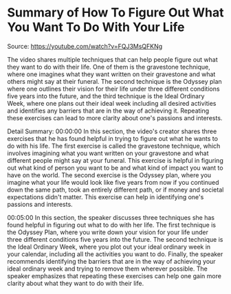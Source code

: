 # Summary of How To Figure Out What You Want To Do With Your Life

Source: https://youtube.com/watch?v=FQJ3MsQFKNg

The video shares multiple techniques that can help people figure out what they want to do with their life. One of them is the gravestone technique, where one imagines what they want written on their gravestone and what others might say at their funeral. The second technique is the Odyssey plan where one outlines their vision for their life under three different conditions five years into the future, and the third technique is the Ideal Ordinary Week, where one plans out their ideal week including all desired activities and identifies any barriers that are in the way of achieving it. Repeating these exercises can lead to more clarity about one's passions and interests.

Detail Summary: 
00:00:00
In this section, the video's creator shares three exercises that he has found helpful in trying to figure out what he wants to do with his life. The first exercise is called the gravestone technique, which involves imagining what you want written on your gravestone and what different people might say at your funeral. This exercise is helpful in figuring out what kind of person you want to be and what kind of impact you want to have on the world. The second exercise is the Odyssey plan, where you imagine what your life would look like five years from now if you continued down the same path, took an entirely different path, or if money and societal expectations didn't matter. This exercise can help in identifying one's passions and interests.

00:05:00
In this section, the speaker discusses three techniques she has found helpful in figuring out what to do with her life. The first technique is the Odyssey Plan, where you write down your vision for your life under three different conditions five years into the future. The second technique is the Ideal Ordinary Week, where you plot out your ideal ordinary week in your calendar, including all the activities you want to do. Finally, the speaker recommends identifying the barriers that are in the way of achieving your ideal ordinary week and trying to remove them wherever possible. The speaker emphasizes that repeating these exercises can help one gain more clarity about what they want to do with their life.

